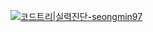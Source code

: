 [![코드트리|실력진단-seongmin97](https://banner.codetree.ai/v1/banner/seongmin97)](https://www.codetree.ai/profiles/seongmin97)
